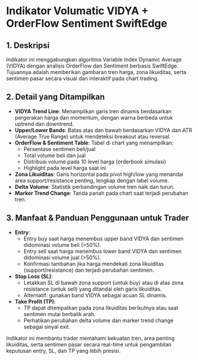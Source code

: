 # Indikator Volumatic VIDYA + OrderFlow Sentiment SwiftEdge

## 1. Deskripsi
Indikator ini menggabungkan algoritma Variable Index Dynamic Average (VIDYA) dengan analisis OrderFlow dan Sentiment berbasis SwiftEdge. Tujuannya adalah memberikan gambaran tren harga, zona likuiditas, serta sentimen pasar secara visual dan interaktif pada chart trading.

## 2. Detail yang Ditampilkan
- **VIDYA Trend Line**: Menampilkan garis tren dinamis berdasarkan pergerakan harga dan momentum, dengan warna berbeda untuk uptrend dan downtrend.
- **Upper/Lower Bands**: Batas atas dan bawah berdasarkan VIDYA dan ATR (Average True Range) untuk mendeteksi breakout atau reversal.
- **OrderFlow & Sentiment Table**: Tabel di chart yang menampilkan:
  - Persentase sentimen beli/jual
  - Total volume beli dan jual
  - Distribusi volume pada 10 level harga (orderbook simulasi)
  - Highlight pada level harga saat ini
- **Zona Likuiditas**: Garis horizontal pada pivot high/low yang menandai area support/resistance penting, lengkap dengan label volume.
- **Delta Volume**: Statistik perbandingan volume tren naik dan turun.
- **Marker Trend Change**: Tanda panah pada chart saat terjadi perubahan tren.

## 3. Manfaat & Panduan Penggunaan untuk Trader
- **Entry**: 
  - Entry buy saat harga menembus upper band VIDYA dan sentimen didominasi volume beli (>50%).
  - Entry sell saat harga menembus lower band VIDYA dan sentimen didominasi volume jual (>50%).
  - Konfirmasi tambahan jika harga mendekati zona likuiditas (support/resistance) dan terjadi perubahan sentimen.
- **Stop Loss (SL)**:
  - Letakkan SL di bawah zona support (untuk buy) atau di atas zona resistance (untuk sell) yang ditandai oleh garis likuiditas.
  - Alternatif: gunakan band VIDYA sebagai acuan SL dinamis.
- **Take Profit (TP)**:
  - TP dapat ditempatkan pada zona likuiditas berikutnya atau saat sentimen mulai berbalik arah.
  - Perhatikan perubahan delta volume dan marker trend change sebagai sinyal exit.

Indikator ini membantu trader memahami kekuatan tren, area penting likuiditas, serta sentimen pasar secara real-time untuk pengambilan keputusan entry, SL, dan TP yang lebih presisi.
